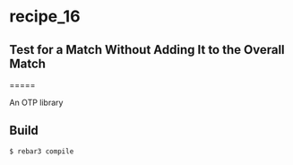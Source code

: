 # recipe_16
## Test for a Match Without Adding It to the Overall Match
=====

An OTP library

Build
-----

    $ rebar3 compile
